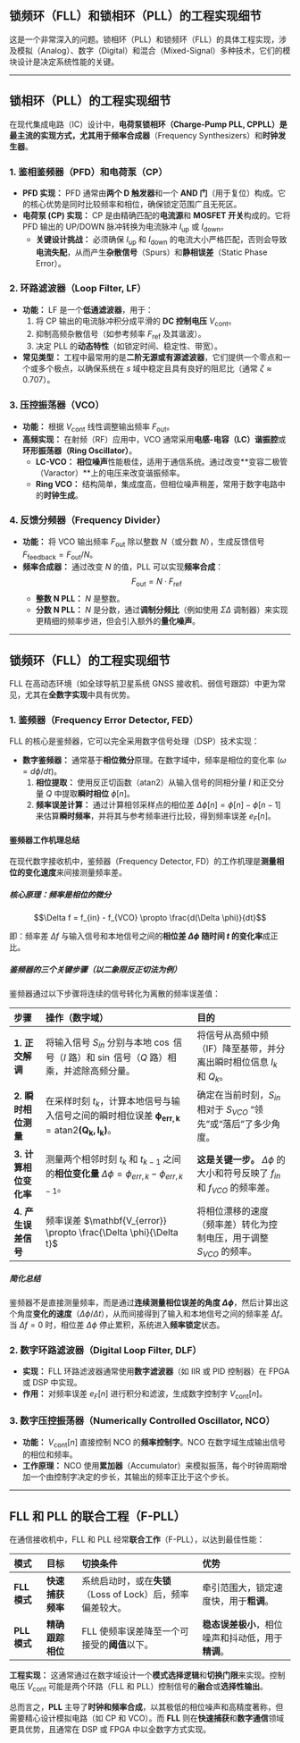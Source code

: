## 锁频环（FLL）和锁相环（PLL）的工程实现细节

这是一个非常深入的问题。锁相环（PLL）和锁频环（FLL）的具体工程实现，涉及模拟（Analog）、数字（Digital）和混合（Mixed-Signal）多种技术，它们的模块设计是决定系统性能的关键。

---

## 锁相环（PLL）的工程实现细节

在现代集成电路（IC）设计中，**电荷泵锁相环（Charge-Pump PLL, CPPLL）**是最主流的实现方式，尤其用于**频率合成器**（Frequency Synthesizers）和**时钟发生器**。

### 1. 鉴相鉴频器（PFD）和电荷泵（CP）

* **PFD 实现：** PFD 通常由**两个 D 触发器**和一个 **AND 门**（用于复位）构成。它的核心优势是同时比较频率和相位，确保锁定范围广且无死区。
* **电荷泵 (CP) 实现：** CP 是由精确匹配的**电流源**和 **MOSFET 开关**构成的。它将 PFD 输出的 UP/DOWN 脉冲转换为电流脉冲 $I_{\text{up}}$ 或 $I_{\text{down}}$。
    * **关键设计挑战：** 必须确保 $I_{\text{up}}$ 和 $I_{\text{down}}$ 的电流大小严格匹配，否则会导致**电流失配**，从而产生**杂散信号**（Spurs）和**静相误差**（Static Phase Error）。

### 2. 环路滤波器（Loop Filter, LF）

* **功能：** LF 是一个**低通滤波器**，用于：
    1.  将 CP 输出的电流脉冲积分成平滑的 **DC 控制电压** $V_{\text{cont}}$。
    2.  抑制高频杂散信号（如参考频率 $F_{\text{ref}}$ 及其谐波）。
    3.  决定 PLL 的**动态特性**（如锁定时间、稳定性、带宽）。
* **常见类型：** 工程中最常用的是**二阶无源或有源滤波器**，它们提供一个零点和一个或多个极点，以确保系统在 $s$ 域中稳定且具有良好的阻尼比（通常 $\zeta \approx 0.707$）。

### 3. 压控振荡器（VCO）

* **功能：** 根据 $V_{\text{cont}}$ 线性调整输出频率 $F_{\text{out}}$。
* **高频实现：** 在射频（RF）应用中，VCO 通常采用**电感-电容（LC）谐振腔**或**环形振荡器（Ring Oscillator）**。
    * **LC-VCO：** **相位噪声**性能极佳，适用于通信系统。通过改变**变容二极管（Varactor）**上的电压来改变谐振频率。
    * **Ring VCO：** 结构简单，集成度高，但相位噪声稍差，常用于数字电路中的**时钟生成**。

### 4. 反馈分频器（Frequency Divider）

* **功能：** 将 VCO 输出频率 $F_{\text{out}}$ 除以整数 $N$（或分数 $N$），生成反馈信号 $F_{\text{feedback}} = F_{\text{out}}/N$。
* **频率合成器：** 通过改变 $N$ 的值，PLL 可以实现**频率合成**：
    $$F_{\text{out}} = N \cdot F_{\text{ref}}$$
    * **整数 N PLL：** $N$ 是整数。
    * **分数 N PLL：** $N$ 是分数，通过**调制分频比**（例如使用 $\Sigma\Delta$ 调制器）来实现更精细的频率步进，但会引入额外的**量化噪声**。

---

## 锁频环（FLL）的工程实现细节

FLL 在高动态环境（如全球导航卫星系统 $\text{GNSS}$ 接收机、弱信号跟踪）中更为常见，尤其在**全数字实现**中具有优势。

### 1. 鉴频器（Frequency Error Detector, FED）

FLL 的核心是鉴频器，它可以完全采用数字信号处理（DSP）技术实现：

* **数字鉴频器：** 通常基于**相位微分**原理。在数字域中，频率是相位的变化率 ($\omega = d\phi/dt$)。
    1.  **相位提取：** 使用反正切函数（$\text{atan2}$）从输入信号的同相分量 $I$ 和正交分量 $Q$ 中提取**瞬时相位** $\phi[n]$。
    2.  **频率误差计算：** 通过计算相邻采样点的相位差 $\Delta\phi[n] = \phi[n] - \phi[n-1]$ 来估算**瞬时频率**，并将其与参考频率进行比较，得到频率误差 $e_F[n]$。

#### 鉴频器工作机理总结

在现代数字接收机中，鉴频器（Frequency Detector, FD）的工作机理是**测量相位的变化速度**来间接测量频率差。

##### 核心原理：频率是相位的微分

$$\Delta f = f_{in} - f_{VCO} \propto \frac{d(\Delta \phi)}{dt}$$

即：频率差 $\Delta f$ 与输入信号和本地信号之间的**相位差 $\Delta \phi$ 随时间 $t$ 的变化率**成正比。

##### 鉴频器的三个关键步骤（以二象限反正切法为例）

鉴频器通过以下步骤将连续的信号转化为离散的频率误差值：

| 步骤 | 操作（数字域） | 目的 |
| :--- | :--- | :--- |
| **1. 正交解调** | 将输入信号 $S_{in}$ 分别与本地 $\cos$ 信号（$I$ 路）和 $\sin$ 信号（$Q$ 路）相乘，并滤除高频分量。 | 将信号从高频中频（IF）降至基带，并分离出瞬时相位信息 $I_k$ 和 $Q_k$。|
| **2. 瞬时相位测量** | 在采样时刻 $t_k$，计算本地信号与输入信号之间的瞬时相位误差 $\mathbf{\phi_{err, k}} = \mathbf{\text{atan2}(Q_k, I_k)}$。 | 确定在当前时刻，$S_{in}$ 相对于 $S_{VCO}$ “领先”或“落后”了多少角度。|
| **3. 计算相位变化率** | 测量两个相邻时刻 $t_k$ 和 $t_{k-1}$ 之间的**相位变化量** $\Delta \phi = \phi_{err, k} - \phi_{err, k-1}$。 | **这是关键一步。** $\Delta \phi$ 的大小和符号反映了 $f_{in}$ 和 $f_{VCO}$ 的频率差。|
| **4. 产生误差信号** | 频率误差 $\mathbf{V_{error}} \propto \frac{\Delta \phi}{\Delta t}$ | 将相位漂移的速度（频率差）转化为控制电压，用于调整 $S_{VCO}$ 的频率。|

##### 简化总结

鉴频器不是直接测量频率，而是通过**连续测量相位误差的角度 $\Delta \phi$**，然后计算出这个角度**变化的速度**（$\Delta \phi / \Delta t$），从而间接得到了输入和本地信号之间的频率差 $\Delta f$。当 $\Delta f = 0$ 时，相位差 $\Delta \phi$ 停止累积，系统进入**频率锁定**状态。

### 2. 数字环路滤波器（Digital Loop Filter, DLF）

* **实现：** FLL 环路滤波器通常使用**数字滤波器**（如 $\text{IIR}$ 或 $\text{PID}$ 控制器）在 $\text{FPGA}$ 或 $\text{DSP}$ 中实现。
* **作用：** 对频率误差 $e_F[n]$ 进行积分和滤波，生成数字控制字 $V_{\text{cont}}[n]$。

### 3. 数字压控振荡器（Numerically Controlled Oscillator, NCO）

* **功能：** $V_{\text{cont}}[n]$ 直接控制 $\text{NCO}$ 的**频率控制字**。$\text{NCO}$ 在数字域生成输出信号的相位和频率。
* **工作原理：** $\text{NCO}$ 使用**累加器**（Accumulator）来模拟振荡，每个时钟周期增加一个由控制字决定的步长，其输出的频率正比于这个步长。

---

## FLL 和 PLL 的联合工程（F-PLL）

在通信接收机中，FLL 和 PLL 经常**联合工作**（F-PLL），以达到最佳性能：

| 模式 | 目标 | 切换条件 | 优势 |
| :--- | :--- | :--- | :--- |
| **FLL 模式** | **快速捕获频率** | 系统启动时，或在**失锁**（Loss of Lock）后，频率偏差较大。 | 牵引范围大，锁定速度快，用于**粗调**。 |
| **PLL 模式** | **精确跟踪相位** | FLL 使频率误差降至一个可接受的**阈值**以下。 | **稳态误差极小**，相位噪声和抖动低，用于**精调**。 |

**工程实现：** 这通常通过在数字域设计一个**模式选择逻辑**和**切换门限**来实现。控制电压 $V_{\text{cont}}$ 可能是两个环路（FLL 和 PLL）控制信号的**融合**或**选择性输出**。

总而言之，**PLL** 主导了**时钟和频率合成**，以其极低的相位噪声和高精度著称，但需要精心设计模拟电路（如 $\text{CP}$ 和 $\text{VCO}$）。而 **FLL** 则在**快速捕获**和**数字通信**领域更具优势，且通常在 $\text{DSP}$ 或 $\text{FPGA}$ 中以全数字方式实现。